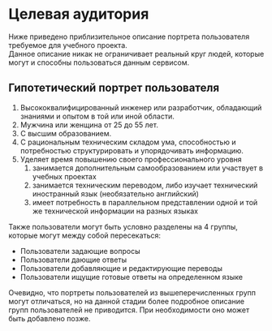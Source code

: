 # Целевая аудитория

Ниже приведено приблизительное описание портрета пользователя требуемое для учебного проекта.  
Данное описание никак не ограничивает реальный круг людей, которые могут и способны пользоваться данным сервисом.

## Гипотетический портрет пользователя

1. Высококвалифицированный инженер или разработчик, обладающий знаниями и опытом в той или иной области.
2. Мужчина или женщина от 25 до 55 лет.
3. С высшим образованием.
4. С рациональным техническим складом ума, способностью и потребностью структурировать и упорядочивать информацию.
5. Уделяет время повышению своего профессионального уровня
   1. занимается дополнительным самообразованием или участвует в учебных проектах
   2. занимается техническим переводом, либо изучает технический иностранный язык (необязательно английский) 
   3. имеет потребность в параллельном представлении одной и той же технической информации на разных языках

Также пользователи могут быть условно разделены на 4 группы, которые могут между собой пересекаться:
* Пользователи задающие вопросы
* Пользователи дающие ответы
* Пользователи добавляющие и редактирующие переводы
* Пользователи ищущие готовые ответы на определенном языке

Очевидно, что портреты пользователей из вышеперечисленных групп могут отличаться, но на данной стадии более подробное 
описание групп пользователей не приводится. При необходимости оно может быть добавлено позже.